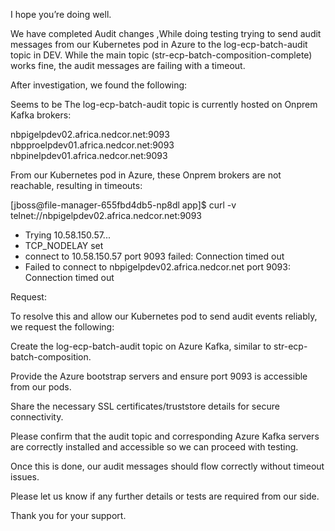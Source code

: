 I hope you’re doing well.

We have completed Audit changes ,While doing testing trying to send audit messages from our Kubernetes pod in Azure to the log-ecp-batch-audit topic in DEV. While the main topic (str-ecp-batch-composition-complete) works fine, the audit messages are failing with a timeout.

After investigation, we found the following:

Seems to be The log-ecp-batch-audit topic is currently hosted on Onprem Kafka brokers:

nbpigelpdev02.africa.nedcor.net:9093
nbpproelpdev01.africa.nedcor.net:9093
nbpinelpdev01.africa.nedcor.net:9093

From our Kubernetes pod in Azure, these Onprem brokers are not reachable, resulting in timeouts:

[jboss@file-manager-655fbd4db5-np8dl app]$ curl -v telnet://nbpigelpdev02.africa.nedcor.net:9093
* Trying 10.58.150.57...
* TCP_NODELAY set
* connect to 10.58.150.57 port 9093 failed: Connection timed out
* Failed to connect to nbpigelpdev02.africa.nedcor.net port 9093: Connection timed out

Request:

To resolve this and allow our Kubernetes pod to send audit events reliably, we request the following:

Create the log-ecp-batch-audit topic on Azure Kafka, similar to str-ecp-batch-composition.

Provide the Azure bootstrap servers and ensure port 9093 is accessible from our pods.

Share the necessary SSL certificates/truststore details for secure connectivity.

Please confirm that the audit topic and corresponding Azure Kafka servers are correctly installed and accessible so we can proceed with testing.

Once this is done, our audit messages should flow correctly without timeout issues.

Please let us know if any further details or tests are required from our side.

Thank you for your support.
